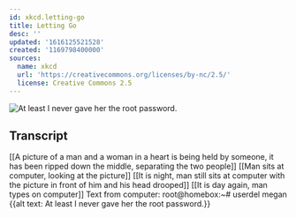 ```yaml
---
id: xkcd.letting-go
title: Letting Go
desc: ''
updated: '1616125521528'
created: '1169798400000'
sources:
  name: xkcd
  url: 'https://creativecommons.org/licenses/by-nc/2.5/'
  license: Creative Commons 2.5
---
```

![At least I never gave her the root password.](https://imgs.xkcd.com/comics/letting_go.png)

## Transcript
[[A picture of a man and a woman in a heart is being held by someone, it has been ripped down the middle, separating the two people]]
[[Man sits at computer, looking at the picture]]
[[It is night, man still sits at computer with the picture in front of him and his head drooped]]
[[It is day again, man types on computer]]
Text from computer: root@homebox:~# userdel megan
{{alt text: At least I never gave her the root password.}}
